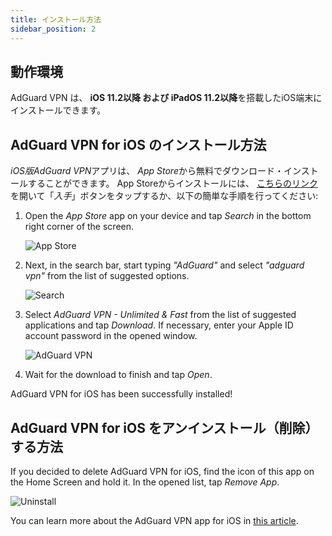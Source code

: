 ```yaml
---
title: インストール方法
sidebar_position: 2
---
```


## 動作環境

AdGuard VPN は、 **iOS 11.2以降 および iPadOS 11.2以降**を搭載したiOS端末にインストールできます。

## AdGuard VPN for iOS のインストール方法

*iOS版AdGuard VPN*アプリは、 *App Store*から無料でダウンロード・インストールすることができます。 App Storeからインストールには、 [こちらのリンク](https://agrd.io/ios_vpn)を開いて「*入手*」ボタンをタップするか、以下の簡単な手順を行ってください:

1. Open the *App Store* app on your device and tap *Search* in the bottom right corner of the screen.

    ![App Store](https://cdn.adguardvpn.com/content/kb/vpn/ios/app-store-en.png)

1. Next, in the search bar, start typing *"AdGuard"* and select *"adguard vpn"* from the list of suggested options.

    ![Search](https://cdn.adguardvpn.com/content/kb/vpn/ios/search-en.png)

1. Select *AdGuard VPN - Unlimited & Fast* from the list of suggested applications and tap *Download*. If necessary, enter your Apple ID account password in the opened window.

    ![AdGuard VPN](https://cdn.adguardvpn.com/content/kb/vpn/ios/adguard-vpn-en.png)

1. Wait for the download to finish and tap *Open*.

AdGuard VPN for iOS has been successfully installed!

## AdGuard VPN for iOS をアンインストール（削除）する方法

If you decided to delete AdGuard VPN for iOS, find the icon of this app on the Home Screen and hold it. In the opened list, tap *Remove App*.

![Uninstall](https://cdn.adguardvpn.com/public/Adguard/kb/vpn-install/deinstall-en.png)

You can learn more about the AdGuard VPN app for iOS in [this article](overview.md).
